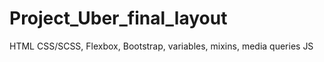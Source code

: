 # Project_Uber_final_layout
HTML
CSS/SCSS, Flexbox, Bootstrap, variables, mixins, media queries 
JS
